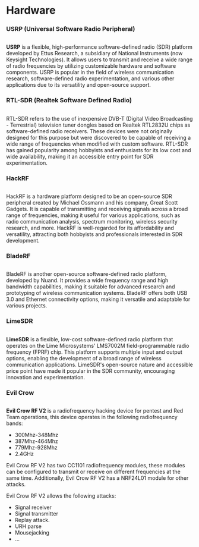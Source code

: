 # Hardware

### USRP (Universal Software Radio Peripheral)

<figure><img src="https://www.mouser.lu/images/marketingid/2021/img/119699376.png?v=033123.1044" alt=""><figcaption></figcaption></figure>

**USRP** is a flexible, high-performance software-defined radio (SDR) platform developed by Ettus Research, a subsidiary of National Instruments (now Keysight Technologies). It allows users to transmit and receive a wide range of radio frequencies by utilizing customizable hardware and software components. USRP is popular in the field of wireless communication research, software-defined radio experimentation, and various other applications due to its versatility and open-source support.

### RTL-SDR (Realtek Software Defined Radio)

<figure><img src="https://m.media-amazon.com/images/I/71Hrs7B6+BL.jpg" alt=""><figcaption></figcaption></figure>

RTL-SDR refers to the use of inexpensive DVB-T (Digital Video Broadcasting - Terrestrial) television tuner dongles based on Realtek RTL2832U chips as software-defined radio receivers. These devices were not originally designed for this purpose but were discovered to be capable of receiving a wide range of frequencies when modified with custom software. RTL-SDR has gained popularity among hobbyists and enthusiasts for its low cost and wide availability, making it an accessible entry point for SDR experimentation.

### HackRF



<figure><img src="https://miro.medium.com/v2/resize:fit:1200/1*_JOzZjL1bhn3gAA1Zkd0gQ.jpeg" alt=""><figcaption></figcaption></figure>

HackRF is a hardware platform designed to be an open-source SDR peripheral created by Michael Ossmann and his company, Great Scott Gadgets. It is capable of transmitting and receiving signals across a broad range of frequencies, making it useful for various applications, such as radio communication analysis, spectrum monitoring, wireless security research, and more. HackRF is well-regarded for its affordability and versatility, attracting both hobbyists and professionals interested in SDR development.

### BladeRF

<figure><img src="https://www.passion-radio.com/1795-large_default/bladerf-mini.jpg" alt=""><figcaption></figcaption></figure>

BladeRF is another open-source software-defined radio platform, developed by Nuand. It provides a wide frequency range and high bandwidth capabilities, making it suitable for advanced research and prototyping of wireless communication systems. BladeRF offers both USB 3.0 and Ethernet connectivity options, making it versatile and adaptable for various projects.

### LimeSDR

<figure><img src="https://www.crowdsupply.com/img/f7b7/limesdr-mini-2-prototype-top-bottom-1_jpg_tile-xl.jpg" alt=""><figcaption></figcaption></figure>

**LimeSDR** is a flexible, low-cost software-defined radio platform that operates on the Lime Microsystems' LMS7002M field-programmable radio frequency (FPRF) chip. This platform supports multiple input and output options, enabling the development of a broad range of wireless communication applications. LimeSDR's open-source nature and accessible price point have made it popular in the SDR community, encouraging innovation and experimentation.

### Evil Crow

<figure><img src="https://hackster.imgix.net/uploads/attachments/1420292/image_jnbZqZ39J0.png?auto=compress%2Cformat" alt=""><figcaption></figcaption></figure>

**Evil Crow RF V2** is a radiofrequency hacking device for pentest and Red Team operations, this device operates in the following radiofrequency bands:

* 300Mhz-348Mhz
* 387Mhz-464Mhz
* 779Mhz-928Mhz
* 2.4GHz

Evil Crow RF V2 has two CC1101 radiofrequency modules, these modules can be configured to transmit or receive on different frequencies at the same time. Additionally, Evil Crow RF V2 has a NRF24L01 module for other attacks.

Evil Crow RF V2 allows the following attacks:

* Signal receiver
* Signal transmitter
* Replay attack.
* URH parse
* Mousejacking
* ...
